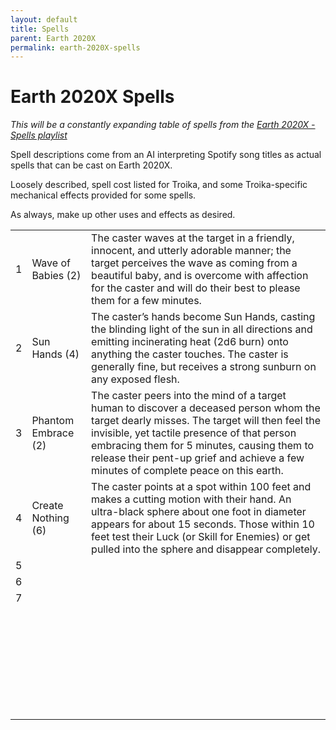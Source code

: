 ```yaml
---
layout: default
title: Spells
parent: Earth 2020X
permalink: earth-2020X-spells
---
```


# Earth 2020X Spells
*This will be a constantly expanding table of spells from the [Earth 2020X - Spells playlist](https://open.spotify.com/playlist/5MFCzwtOlvJnoN1Rbljy61?si=4c8db4ba56434b63)*

Spell descriptions come from an AI interpreting Spotify song titles as actual spells that can be cast on Earth 2020X.

Loosely described, spell cost listed for Troika, and some Troika-specific mechanical effects provided for some spells.

As always, make up other uses and effects as desired.

|      |                     |                                                              |
| ---- | ------------------- | ------------------------------------------------------------ |
| 1    | Wave of Babies (2)  | The caster waves at the target in a friendly, innocent, and utterly adorable manner; the target perceives the wave as coming from a beautiful baby, and is overcome with affection for the caster and will do their best to please them for a few minutes. |
| 2    | Sun Hands (4)       | The caster’s hands become Sun Hands, casting the blinding light of the sun in all directions and emitting incinerating heat (2d6 burn) onto anything the caster touches. The caster is generally fine, but receives a strong sunburn on any exposed flesh. |
| 3    | Phantom Embrace (2) | The caster peers into the mind of a target human to discover a deceased person whom the target dearly misses. The target will then feel the invisible, yet tactile presence of that person embracing them for 5 minutes, causing them to release their pent-up grief and achieve a few minutes of complete peace on this earth. |
| 4    | Create Nothing (6)  | The caster points at a spot within 100 feet and makes a cutting motion with their hand. An ultra-black sphere about one foot in diameter appears for about 15 seconds. Those within 10 feet test their Luck (or Skill for Enemies) or get pulled into the sphere and disappear completely. |
| 5    |                     |                                                              |
| 6    |                     |                                                              |
| 7    |                     |                                                              |
|      |                     |                                                              |
|      |                     |                                                              |
|      |                     |                                                              |
|      |                     |                                                              |
|      |                     |                                                              |
|      |                     |                                                              |
|      |                     |                                                              |
|      |                     |                                                              |
|      |                     |                                                              |
|      |                     |                                                              |
|      |                     |                                                              |
|      |                     |                                                              |
|      |                     |                                                              |
|      |                     |                                                              |
|      |                     |                                                              |
|      |                     |                                                              |
|      |                     |                                                              |
|      |                     |                                                              |
|      |                     |                                                              |
|      |                     |                                                              |
|      |                     |                                                              |
|      |                     |                                                              |
|      |                     |                                                              |
|      |                     |                                                              |
|      |                     |                                                              |
|      |                     |                                                              |
|      |                     |                                                              |
|      |                     |                                                              |
|      |                     |                                                              |
|      |                     |                                                              |

